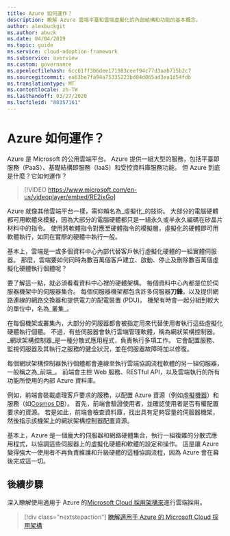 ```yaml
---
title: Azure 如何運作？
description: 瞭解 Azure 雲端平臺和雲端虛擬化的內部結構和功能的基本概念。
author: alexbuckgit
ms.author: abuck
ms.date: 04/04/2019
ms.topic: guide
ms.service: cloud-adoption-framework
ms.subservice: overview
ms.custom: governance
ms.openlocfilehash: 6cc61ff3b6dee171983ceef94c77d3aab715b2c7
ms.sourcegitcommit: ea63be7fa94a75335223bd84d065ad3ea1d54fdb
ms.translationtype: MT
ms.contentlocale: zh-TW
ms.lasthandoff: 03/27/2020
ms.locfileid: "80357161"
---
```

<!-- markdownlint-disable MD026 -->

# <a name="how-does-azure-work"></a>Azure 如何運作？

Azure 是 Microsoft 的公用雲端平台。 Azure 提供一組大型的服務，包括平臺即服務（PaaS）、基礎結構即服務（IaaS）和受控資料庫服務功能。 但 Azure 到底是什麼？它如何運作？

<!-- markdownlint-disable MD034 -->

> [!VIDEO https://www.microsoft.com/en-us/videoplayer/embed/RE2ixGo]

Azure 就像其他雲端平台一樣，需仰賴名為_虛擬化_的技術。 大部分的電腦硬體都可用軟體來模擬，因為大部分的電腦硬體都只是一組永久或半永久編碼在矽晶片材料中的指令。 使用將軟體指令對應至硬體指令的模擬層，虛擬化的硬體即可用軟體執行，如同在實際的硬體中執行一般。

基本上，雲端是一或多個資料中心內部代替客戶執行虛擬化硬體的一組實體伺服器。 那麼，雲端要如何同時為數百萬個客戶建立、啟動、停止及刪除數百萬個虛擬化硬體執行個體呢？

要了解這一點，就必須看看資料中心裡的硬體架構。 每個資料中心內都是位於伺服器機架中的伺服器集合。 每個伺服器機架都包含許多伺服器**刀鋒**，以及提供網路連線的網路交換器和提供電力的配電裝置 (PDU)。 機架有時會一起分組到較大的單位中，名為_叢集_。

在每個機架或叢集內，大部分的伺服器都會被指定用來代替使用者執行這些虛擬化硬體執行個體。 不過，有些伺服器會執行雲端管理軟體，稱為網狀架構控制器。 _網狀架構控制器_是一種分散式應用程式，負責執行多項工作。 它會配置服務、監視伺服器及其執行之服務的健全狀況，並在伺服器故障時加以修復。

每個網狀架構控制器執行個體都會連線至執行雲端協調流程軟體的另一組伺服器，一般稱之為_前端_。 前端會主控 Web 服務、RESTful API，以及雲端執行的所有功能所使用的內部 Azure 資料庫。

例如，前端會裝載處理客戶要求的服務，以配置 Azure 資源（例如[虛擬機器](https://docs.microsoft.com/azure/virtual-machines)）和服務（如[Cosmos DB](https://docs.microsoft.com/azure/cosmos-db/introduction)）。 首先，前端會驗證使用者，並確認使用者是否有權配置要求的資源。 若是如此，前端會檢查資料庫，找出具有足夠容量的伺服器機架，然後指示該機架上的網狀架構控制器配置資源。

基本上，Azure 是一個龐大的伺服器和網路硬體集合，執行一組複雜的分散式應用程式，以協調這些伺服器上的虛擬化硬體和軟體的設定和操作。 這是讓 Azure 變得強大&mdash;使用者不再負責維護和升級硬體的這種協調流程，因為 Azure 會在幕後完成這一切。

## <a name="next-steps"></a>後續步驟

深入瞭解使用適用于 Azure 的[Microsoft Cloud 採用架構來](../index.md)進行雲端採用。

> [!div class="nextstepaction"]
> [瞭解適用于 Azure 的 Microsoft Cloud 採用架構](../index.md)

